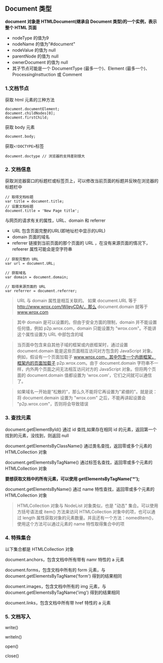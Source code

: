 ## Document 类型

**document 对象是 HTMLDocument(继承自 Document 类型)的一个实例，表示整个 HTML 页面**

- nodeType 的值为9
- nodeName 的值为"#document"
- nodeValue 的值为 null
- parentNode 的值为 null
- ownerDocument 的值为 null
- 其子节点可能是一个 DocumentType (最多一个)、Element (最多一个)、ProcessingInsttuction 或 Comment


### 1.文档节点

获取 html 元素的三种方法
```
document.documentElement;
document.childNodes[0];
document.firstChild;
```

获取 body 元素
```
document.body;
```

获取`<!DOCTYPE>`标签
```
document.doctype // 浏览器的支持差别很大 
```
### 2. 文档信息

获取浏览器窗口的标题栏或标签页上，可以修改当前页面的标题并反映在浏览器的标题栏中
```
// 取得文档标题
var title = document.title;
// 设置文档标题
document.title = 'New Page title';
```

与网页的请求有关的属性，URL、domain 和 referrer
- URL 包含页面完整的URL(即地址栏中显示的URL)
- domain 页面的域名
- referrer 链接到当前页面的那个页面的 URL ，在没有来源页面的情况下，refeerer 属性可能会是空字符串

```
// 获取完整的 URL
var url = document.URL;

// 获取域名
var domain = document.domain;

// 取得来源页面的 URL
var referrer = document.referrer;
```

> URL 与 domain 属性是相互关联的。
> 如果 document.URL 等于 http://www.wrox.com/WileyCDA/，那么 document.domain 就等于 www.wrox.com

> 其中 domain 是可以设置的。但由于安全方面的限制，domain 并不能设置任何值，例如 p2p.wrox.com，domain 只能设置为 "wrox.com"。不能讲这个属性设置为 URL 中部包含的域

> 当页面中包含来自其他子域的框架或内嵌框架时，通过设置 document.domain 能是这些页面相互访问对方包含的 JavaScript 对象。例如，假设有一个页面加载子 www.wrox.com，其中包含一个内嵌框架，框架内的页面加载子 p2p.wrox.com。由于 document.domain 字符串不一样，内外两个页面之间无法相互访问对方的 JavaScript 对象。但将两个页面的 document.domain 值都设置为 'wrox.com'，它们之间就可以通信了。

> 如果域名一开始是"松散的"，那么久不能将它再设置为"紧绷的"。就是说：将 document.demain 设置为 "wrox.com" 之后，不能再讲起设置会 "p2p.wrox.com"，否则将会导致错误

### 3. 查找元素

document.getElementById() 通过 id 查找,如果存在相同 id 的元素，返回第一个找到的元素，没找到，则返回 null

document.getElementsByClassName() 通过类名查找，返回零或多个元素的 HTMLCollection 对象

document.getElementsByTagName() 通过标签名查找，返回零或多个元素的 HTMLCollection 对象

**要想获取文档中的所有元素，可以使用 getElementsByTagName('*');**

document.getElementsByName() 通过 name 特性查找，返回零或多个元素的 HTMLCollection 对象

> HTMLCollection 对象与 NodeList 对象类似，也是 "动态" 集合。可以使用方括号语法或 item() 方法来访问 HTMLCollection 对象中的项，也可以通过 length 属性获取对象的元素数量。并且还有一个方法：nomedItem()，使用这个方法可以通过元素的 name 特性取得集合中的项

### 4. 特殊集合

以下集合都是 HTMLCollection 对象

document.anchors，包含文档中所有带有 namr 特性的 a 元素

document.forms，包含文档中所有的 form 元素，与 document.getElementsByTagName('form') 得到的结果相同

document.images，包含文档中所有的 img 元素，与 document.getElementsByTagName('img') 得到的结果相同

document.links，包含文档中所有带 href 特性的 a 元素

### 5. 文档写入

write() 

writeln()

open()

close()